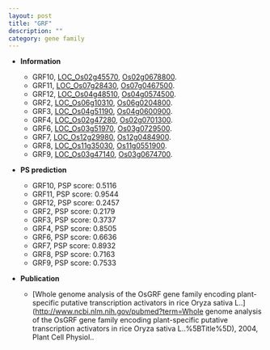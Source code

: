 ```yaml
---
layout: post
title: "GRF"
description: ""
category: gene family
---
```


* **Information**  
    + GRF10, [LOC_Os02g45570](http://rice.uga.edu/cgi-bin/ORF_infopage.cgi?orf=LOC_Os02g45570), [Os02g0678800](http://rapdb.dna.affrc.go.jp/viewer/gbrowse_details/irgsp1?name=Os02g0678800).
    + GRF11, [LOC_Os07g28430](http://rice.uga.edu/cgi-bin/ORF_infopage.cgi?orf=LOC_Os07g28430), [Os07g0467500](http://rapdb.dna.affrc.go.jp/viewer/gbrowse_details/irgsp1?name=Os07g0467500).
    + GRF12, [LOC_Os04g48510](http://rice.uga.edu/cgi-bin/ORF_infopage.cgi?orf=LOC_Os04g48510), [Os04g0574500](http://rapdb.dna.affrc.go.jp/viewer/gbrowse_details/irgsp1?name=Os04g0574500).
    + GRF2, [LOC_Os06g10310](http://rice.uga.edu/cgi-bin/ORF_infopage.cgi?orf=LOC_Os06g10310), [Os06g0204800](http://rapdb.dna.affrc.go.jp/viewer/gbrowse_details/irgsp1?name=Os06g0204800).
    + GRF3, [LOC_Os04g51190](http://rice.uga.edu/cgi-bin/ORF_infopage.cgi?orf=LOC_Os04g51190), [Os04g0600900](http://rapdb.dna.affrc.go.jp/viewer/gbrowse_details/irgsp1?name=Os04g0600900).
    + GRF4, [LOC_Os02g47280](http://rice.uga.edu/cgi-bin/ORF_infopage.cgi?orf=LOC_Os02g47280), [Os02g0701300](http://rapdb.dna.affrc.go.jp/viewer/gbrowse_details/irgsp1?name=Os02g0701300).
    + GRF6, [LOC_Os03g51970](http://rice.uga.edu/cgi-bin/ORF_infopage.cgi?orf=LOC_Os03g51970), [Os03g0729500](http://rapdb.dna.affrc.go.jp/viewer/gbrowse_details/irgsp1?name=Os03g0729500).
    + GRF7, [LOC_Os12g29980](http://rice.uga.edu/cgi-bin/ORF_infopage.cgi?orf=LOC_Os12g29980), [Os12g0484900](http://rapdb.dna.affrc.go.jp/viewer/gbrowse_details/irgsp1?name=Os12g0484900).
    + GRF8, [LOC_Os11g35030](http://rice.uga.edu/cgi-bin/ORF_infopage.cgi?orf=LOC_Os11g35030), [Os11g0551900](http://rapdb.dna.affrc.go.jp/viewer/gbrowse_details/irgsp1?name=Os11g0551900).
    + GRF9, [LOC_Os03g47140](http://rice.uga.edu/cgi-bin/ORF_infopage.cgi?orf=LOC_Os03g47140), [Os03g0674700](http://rapdb.dna.affrc.go.jp/viewer/gbrowse_details/irgsp1?name=Os03g0674700).

* **PS prediction**
    + GRF10, PSP score: 0.5116
    + GRF11, PSP score: 0.9544
    + GRF12, PSP score: 0.2457
    + GRF2, PSP score: 0.2179
    + GRF3, PSP score: 0.3737
    + GRF4, PSP score: 0.8505
    + GRF6, PSP score: 0.6636
    + GRF7, PSP score: 0.8932
    + GRF8, PSP score: 0.7163
    + GRF9, PSP score: 0.7533

* **Publication**  
    + [Whole genome analysis of the OsGRF gene family encoding plant-specific putative transcription activators in rice Oryza sativa L..](http://www.ncbi.nlm.nih.gov/pubmed?term=Whole genome analysis of the OsGRF gene family encoding plant-specific putative transcription activators in rice Oryza sativa L..%5BTitle%5D), 2004, Plant Cell Physiol..


